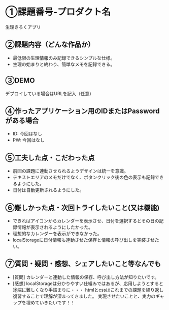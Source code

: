 # ①課題番号-プロダクト名

生理きろくアプリ

## ②課題内容（どんな作品か）

- 最低限の生理情報のみ記録できるシンプルな仕様。
- 生理の始まりと終わり、簡単なメモを記録できる。

## ③DEMO

デプロイしている場合はURLを記入（任意）

## ④作ったアプリケーション用のIDまたはPasswordがある場合

- ID: 今回はなし
- PW: 今回はなし

## ⑤工夫した点・こだわった点

- 前回の課題に連動させられるようデザインは統一を意識。
- テキストエリアのメモだけでなく、ボタンクリック後の色の表示も記録できるようにした。
- 日付は自動更新されるようにした。

## ⑥難しかった点・次回トライしたいこと(又は機能)

- できればアイコンからカレンダーを表示させ、日付を選択するとその日の記録情報が表示されるようにしたかった。
- 理想的なカレンダーを表示ができなかった。
- localStorageに日付情報も連動させた保存と情報の呼び出しを実装させたい。

## ⑦質問・疑問・感想、シェアしたいこと等なんでも

- [質問]
  カレンダーと連動した情報の保存、呼び出し方法が知りたいです。
- [感想]
  localStorageは分かりやすい仕組みではあるが、応用しようとすると途端に難しくなり手詰まりに・・・
  htmlとcssはこれまでの課題を繰り返し復習することで理解が深まってきました。
  実現させたいことと、実力のギャップを埋めていきたいです！！